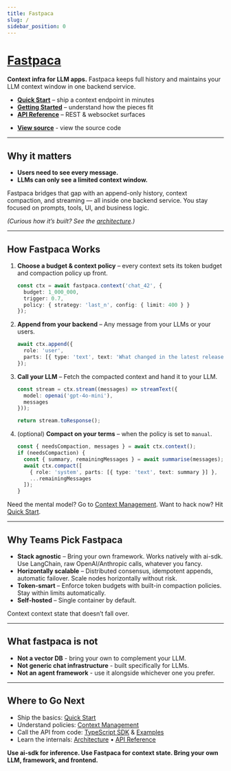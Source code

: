 ```yaml
---
title: Fastpaca
slug: /
sidebar_position: 0
---
```


# [Fastpaca](https://fastpaca.com)

**Context infra for LLM apps.** Fastpaca keeps full history and maintains your LLM context window in one backend service. 

- **[Quick Start](./usage/quickstart.md)** – ship a context endpoint in minutes  
- **[Getting Started](./usage/getting-started.md)** – understand how the pieces fit  
- **[API Reference](./api/rest.md)** – REST & websocket surfaces
* **[View source](https://github.com/fastpaca/fastpaca)** - view the source code

---

## Why it matters

- **Users need to see every message.**
- **LLMs can only see a limited context window.**

Fastpaca bridges that gap with an append-only history, context compaction, and streaming — all inside one backend service. You stay focused on prompts, tools, UI, and business logic. 

*(Curious how it’s built? See the [architecture](./architecture.md).)*

---

## How Fastpaca Works

1. **Choose a budget & context policy** – every context sets its token budget and compaction policy up front.
   ```ts
   const ctx = await fastpaca.context('chat_42', {
     budget: 1_000_000,
     trigger: 0.7,
     policy: { strategy: 'last_n', config: { limit: 400 } }
   });
   ```
2. **Append from your backend** – Any message from your LLMs or your users.
   ```ts
   await ctx.append({
     role: 'user',
     parts: [{ type: 'text', text: 'What changed in the latest release?' }]
   });
   ```
3. **Call your LLM** – Fetch the compacted context and hand it to your LLM.
   ```ts
   const stream = ctx.stream((messages) => streamText({
     model: openai('gpt-4o-mini'),
     messages
   }));

   return stream.toResponse();
   ```
4. (optional) **Compact on your terms** – when the policy is set to `manual`.
   ```ts
   const { needsCompaction, messages } = await ctx.context();
   if (needsCompaction) {
     const { summary, remainingMessages } = await summarise(messages);
     await ctx.compact([
       { role: 'system', parts: [{ type: 'text', text: summary }] },
       ...remainingMessages
     ]);
   }
   ```

Need the mental model? Go to [Context Management](./usage/context-management.md). Want to hack now? Hit [Quick Start](./usage/quickstart.md).

---

## Why Teams Pick Fastpaca

- **Stack agnostic** – Bring your own framework. Works natively with ai-sdk. Use LangChain, raw OpenAI/Anthropic calls, whatever you fancy.
- **Horizontally scalable** – Distributed consensus, idempotent appends, automatic failover. Scale nodes horizontally without risk.
- **Token-smart** – Enforce token budgets with built-in compaction policies. Stay within limits automatically.
- **Self-hosted** – Single container by default.

Context context state that doesn’t fall over.

---

## What fastpaca is not

- **Not a vector DB** - bring your own to complement your LLM.
- **Not generic chat infrastructure** - built specifically for LLMs.
- **Not an agent framework** - use it alongside whichever one you prefer.

---

## Where to Go Next

- Ship the basics: [Quick Start](./usage/quickstart.md)  
- Understand policies: [Context Management](./usage/context-management.md)  
- Call the API from code: [TypeScript SDK](./usage/typescript-sdk.md) & [Examples](./usage/examples.md)  
- Learn the internals: [Architecture](./architecture.md) • [API Reference](./api/rest.md)

**Use ai-sdk for inference. Use Fastpaca for context state. Bring your own LLM, framework, and frontend.**
